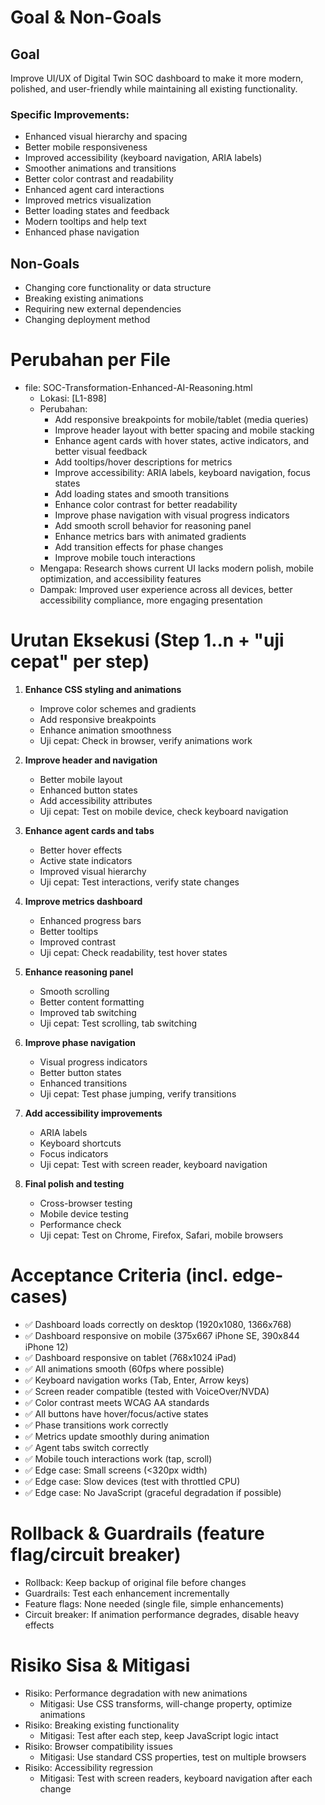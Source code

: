 # Goal & Non-Goals
## Goal
Improve UI/UX of Digital Twin SOC dashboard to make it more modern, polished, and user-friendly while maintaining all existing functionality.

### Specific Improvements:
- Enhanced visual hierarchy and spacing
- Better mobile responsiveness
- Improved accessibility (keyboard navigation, ARIA labels)
- Smoother animations and transitions
- Better color contrast and readability
- Enhanced agent card interactions
- Improved metrics visualization
- Better loading states and feedback
- Modern tooltips and help text
- Enhanced phase navigation

## Non-Goals
- Changing core functionality or data structure
- Breaking existing animations
- Requiring new external dependencies
- Changing deployment method

# Perubahan per File
- file: SOC-Transformation-Enhanced-AI-Reasoning.html
  - Lokasi: [L1-898]
  - Perubahan:
    - Add responsive breakpoints for mobile/tablet (media queries)
    - Improve header layout with better spacing and mobile stacking
    - Enhance agent cards with hover states, active indicators, and better visual feedback
    - Add tooltips/hover descriptions for metrics
    - Improve accessibility: ARIA labels, keyboard navigation, focus states
    - Add loading states and smooth transitions
    - Enhance color contrast for better readability
    - Improve phase navigation with visual progress indicators
    - Add smooth scroll behavior for reasoning panel
    - Enhance metrics bars with animated gradients
    - Add transition effects for phase changes
    - Improve mobile touch interactions
  - Mengapa: Research shows current UI lacks modern polish, mobile optimization, and accessibility features
  - Dampak: Improved user experience across all devices, better accessibility compliance, more engaging presentation

# Urutan Eksekusi (Step 1..n + "uji cepat" per step)
1. **Enhance CSS styling and animations**
   - Improve color schemes and gradients
   - Add responsive breakpoints
   - Enhance animation smoothness
   - Uji cepat: Check in browser, verify animations work

2. **Improve header and navigation**
   - Better mobile layout
   - Enhanced button states
   - Add accessibility attributes
   - Uji cepat: Test on mobile device, check keyboard navigation

3. **Enhance agent cards and tabs**
   - Better hover effects
   - Active state indicators
   - Improved visual hierarchy
   - Uji cepat: Test interactions, verify state changes

4. **Improve metrics dashboard**
   - Enhanced progress bars
   - Better tooltips
   - Improved contrast
   - Uji cepat: Check readability, test hover states

5. **Enhance reasoning panel**
   - Smooth scrolling
   - Better content formatting
   - Improved tab switching
   - Uji cepat: Test scrolling, tab switching

6. **Improve phase navigation**
   - Visual progress indicators
   - Better button states
   - Enhanced transitions
   - Uji cepat: Test phase jumping, verify transitions

7. **Add accessibility improvements**
   - ARIA labels
   - Keyboard shortcuts
   - Focus indicators
   - Uji cepat: Test with screen reader, keyboard navigation

8. **Final polish and testing**
   - Cross-browser testing
   - Mobile device testing
   - Performance check
   - Uji cepat: Test on Chrome, Firefox, Safari, mobile browsers

# Acceptance Criteria (incl. edge-cases)
- ✅ Dashboard loads correctly on desktop (1920x1080, 1366x768)
- ✅ Dashboard responsive on mobile (375x667 iPhone SE, 390x844 iPhone 12)
- ✅ Dashboard responsive on tablet (768x1024 iPad)
- ✅ All animations smooth (60fps where possible)
- ✅ Keyboard navigation works (Tab, Enter, Arrow keys)
- ✅ Screen reader compatible (tested with VoiceOver/NVDA)
- ✅ Color contrast meets WCAG AA standards
- ✅ All buttons have hover/focus/active states
- ✅ Phase transitions work correctly
- ✅ Metrics update smoothly during animation
- ✅ Agent tabs switch correctly
- ✅ Mobile touch interactions work (tap, scroll)
- ✅ Edge case: Small screens (<320px width)
- ✅ Edge case: Slow devices (test with throttled CPU)
- ✅ Edge case: No JavaScript (graceful degradation if possible)

# Rollback & Guardrails (feature flag/circuit breaker)
- Rollback: Keep backup of original file before changes
- Guardrails: Test each enhancement incrementally
- Feature flags: None needed (single file, simple enhancements)
- Circuit breaker: If animation performance degrades, disable heavy effects

# Risiko Sisa & Mitigasi
- Risiko: Performance degradation with new animations
  - Mitigasi: Use CSS transforms, will-change property, optimize animations
- Risiko: Breaking existing functionality
  - Mitigasi: Test after each step, keep JavaScript logic intact
- Risiko: Browser compatibility issues
  - Mitigasi: Use standard CSS properties, test on multiple browsers
- Risiko: Accessibility regression
  - Mitigasi: Test with screen readers, keyboard navigation after each change

